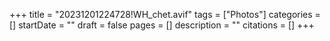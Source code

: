 +++
title = "20231201224728!WH_chet.avif"
tags = ["Photos"]
categories = []
startDate = ""
draft = false
pages = []
description = ""
citations = []
+++
